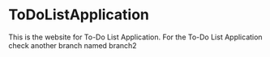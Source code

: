 # ToDoListApplication
This is the website for To-Do List Application.
For the To-Do List Application check another branch named branch2
